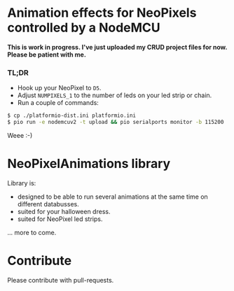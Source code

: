 # Animation effects for NeoPixels controlled by a NodeMCU

__This is work in progress. I've just uploaded my CRUD project files for now. Please be patient with me.__

### TL;DR

* Hook up your NeoPixel to `D5`.
* Adjust `NUMPIXELS_1` to the number of leds on your led strip or chain.
* Run a couple of commands:
```bash
$ cp ./platformio-dist.ini platformio.ini
$ pio run -e nodemcuv2 -t upload && pio serialports monitor -b 115200
```

Weee :-)


# NeoPixelAnimations library

Library is:
* designed to be able to run several animations at the same time on different databusses.
* suited for your halloween dress.
* suited for NeoPixel led strips.

... more to come.

# Contribute
Please contribute with pull-requests.